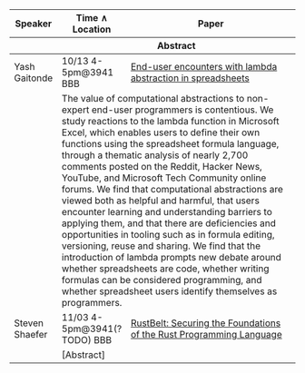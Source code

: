 <!---
Unfortunately, I have not found a good way to edit grid tables.
There's emacs table.el and org-mode, which are very close, but don't quite suffice.
I will leave this here in case we find something.

+---------------+----------------------+----------------------------------------------------------------------------------------------------------------------------------------------------------------------------------------------------------------------------------------------------------------------------------------------------------------------------------------------------------------------------------------------------------------------------------------------------------------------------------------------------------------------------------------------------------------------------------------------------------------------------------------------------------------------------------------------------------------------------------------------------------------------------------------------------------------------------------------------------------------------------------------+
| Speaker       | Time ∧ Location      | Paper                                                                                                                                                                                                                                                                                                                                                                                                                                                                                                                                                                                                                                                                                                                                                                                                                                                                                  |
+---------------+----------------------+----------------------------------------------------------------------------------------------------------------------------------------------------------------------------------------------------------------------------------------------------------------------------------------------------------------------------------------------------------------------------------------------------------------------------------------------------------------------------------------------------------------------------------------------------------------------------------------------------------------------------------------------------------------------------------------------------------------------------------------------------------------------------------------------------------------------------------------------------------------------------------------+
|               | Abstract                                                                                                                                                                                                                                                                                                                                                                                                                                                                                                                                                                                                                                                                                                                                                                                                                                                                                                      |
+===============+======================+========================================================================================================================================================================================================================================================================================================================================================================================================================================================================================================================================================================================================================================================================================================================================================================================================================================================================================+
| Yash Gaitonde | 10/13 4-5pm@3941 BBB | [End-user encounters with lambda abstraction in spreadsheets](https://advait.org/publications-web/sarkar-2022-lambdas/)                                                                                                                                                                                                                                                                                                                                                                                                                                                                                                                                                                                                                                                                                                                                                                |
+---------------+----------------------+----------------------------------------------------------------------------------------------------------------------------------------------------------------------------------------------------------------------------------------------------------------------------------------------------------------------------------------------------------------------------------------------------------------------------------------------------------------------------------------------------------------------------------------------------------------------------------------------------------------------------------------------------------------------------------------------------------------------------------------------------------------------------------------------------------------------------------------------------------------------------------------+
|               | The value of computational abstractions to non-expert end-user programmers is contentious. We study reactions to the lambda function in Microsoft Excel, which enables users to define their own functions using the spreadsheet formula language, through a thematic analysis of nearly 2,700 comments posted on the Reddit, Hacker News, YouTube, and Microsoft Tech Community online forums. We find that computational abstractions are viewed both as helpful and harmful, that users encounter learning and understanding barriers to applying them, and that there are deficiencies and opportunities in tooling such as in formula editing, versioning, reuse and sharing. We find that the introduction of lambda prompts new debate around whether spreadsheets are code, whether writing formulas can be considered programming, and whether spreadsheet users identify themselves as programmers. |
+---------------+---------------------------------------------------------------------------------------------------------------------------------------------------------------------------------------------------------------------------------------------------------------------------------------------------------------------------------------------------------------------------------------------------------------------------------------------------------------------------------------------------------------------------------------------------------------------------------------------------------------------------------------------------------------------------------------------------------------------------------------------------------------------------------------------------------------------------------------------------------------------------------------------------------------+
--->
<table style="width:100%;">
    <colgroup>
        <col style="width: 1%">
        <col style="width: 2%">
        <col style="width: 95%">
    </colgroup>
    <thead>
        <tr class="header">
            <th>Speaker</th>
            <th>Time ∧ Location</th>
            <th>Paper</th>
        </tr>
        <tr class="odd">
            <th></th>
            <th colspan="2">Abstract</th>
        </tr>
    </thead>
    <tbody>
        <tr class="odd">
            <td>Yash Gaitonde</td>
            <td>10/13 4-5pm@3941 BBB</td>
            <td><a href="https://advait.org/publications-web/sarkar-2022-lambdas/">End-user
            encounters with lambda abstraction in spreadsheets</a></td>
        </tr>
        <tr class="even">
            <td></td>
            <td colspan="2">The value of computational abstractions to non-expert
            end-user programmers is contentious. We study reactions to the lambda
            function in Microsoft Excel, which enables users to define their own
            functions using the spreadsheet formula language, through a thematic
            analysis of nearly 2,700 comments posted on the Reddit, Hacker News,
            YouTube, and Microsoft Tech Community online forums. We find that
            computational abstractions are viewed both as helpful and harmful, that
            users encounter learning and understanding barriers to applying them,
            and that there are deficiencies and opportunities in tooling such as in
            formula editing, versioning, reuse and sharing. We find that the
            introduction of lambda prompts new debate around whether spreadsheets
            are code, whether writing formulas can be considered programming, and
            whether spreadsheet users identify themselves as programmers.</td>
        </tr>
        <tr class="odd">
            <td>Steven Shaefer</td>
            <td>11/03 4-5pm@3941(?TODO) BBB</td>
            <td><a href="https://plv.mpi-sws.org/rustbelt/popl18/paper.pdf">RustBelt: Securing the Foundations of the Rust
Programming Language</a></td>
        </tr>
        <tr class="even">
            <td></td>
            <td colspan="2">[Abstract]</td>
        </tr>
    </tbody>
</table>
